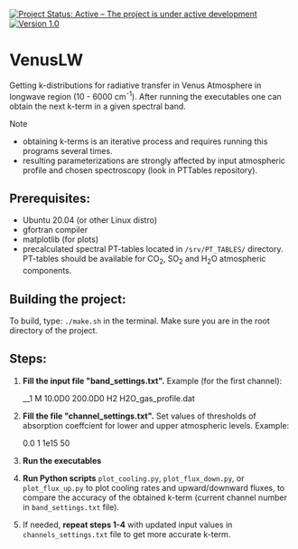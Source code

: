 [![Project Status: Active – The project is under active development](https://www.repostatus.org/badges/latest/active.svg)](https://www.repostatus.org/#active) [![Version 1.0](https://img.shields.io/badge/version-1.0-blue.svg)](https://github.com/Razumovskyy/VenusLW)

# **VenusLW**

Getting k-distributions for radiative transfer in Venus Atmosphere in longwave region (10 - 6000 cm<sup>-1</sup>). After running the executables one can obtain the next k-term in a given spectral band. 

Note

- obtaining k-terms is an iterative process and requires running this programs several times.
- resulting parameterizations are strongly affected by input atmospheric profile and chosen spectroscopy (look in PTTables repository).

## **Prerequisites:**

- Ubuntu 20.04 (or other Linux distro)
- gfortran compiler
- matplotlib (for plots)
- precalculated spectral PT-tables located in `/srv/PT_TABLES/` directory. PT-tables should be available for CO<sub>2</sub>, SO<sub>2</sub> and H<sub>2</sub>O atmospheric components.

## **Building the project:**

   To build, type: `./make.sh` in the terminal. Make sure you are in the root directory of the project.

## **Steps:**

1. **Fill the input file "band_settings.txt".**
   Example (for the first channel):

    __1 M
    10.0D0 200.0D0
    H2
    H2O_gas_profile.dat
   
2. **Fill the file "channel_settings.txt".** 
Set values of thresholds of absorption coeffcient for lower and upper atmospheric levels. Example:

    0.0 1
    1e15 50

3. **Run the executables**

4. **Run Python scripts** `plot_cooling.py`, `plot_flux_down.py`, or `plot_flux_up.py` to plot cooling rates and upward/downward fluxes, to compare the accuracy of the obtained k-term (current channel number in `band_settings.txt` file).

5. If needed, **repeat steps 1-4** with updated input values in `channels_settings.txt` file to get more accurate k-term.
